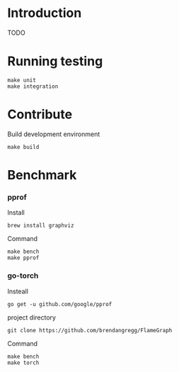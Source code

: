 # Introduction

TODO

# Running testing

    make unit
    make integration

# Contribute

Build development environment

    make build


# Benchmark

### pprof

Install

    brew install graphviz

Command

    make bench
    make pprof

### go-torch

Insteall

    go get -u github.com/google/pprof

project directory

    git clone https://github.com/brendangregg/FlameGraph

Command

    make bench
    make torch

